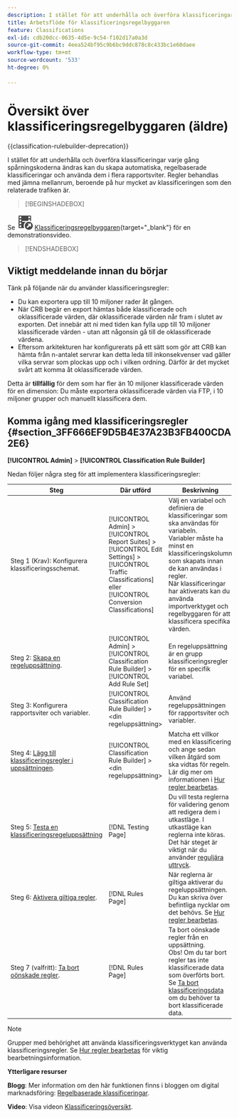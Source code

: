 ```yaml
---
description: I stället för att underhålla och överföra klassificeringar varje gång spårningskoderna ändras kan du skapa automatiska, regelbaserade klassificeringar och använda dem i flera rapportsviter. Regler behandlas med jämna mellanrum, beroende på hur mycket av klassificeringen som den relaterade trafiken är.
title: Arbetsflöde för klassificeringsregelbyggaren
feature: Classifications
exl-id: cdb20dcc-0635-4d5e-9c54-f102d17a0a3d
source-git-commit: 4eea524bf95c9b6bc9ddc878c8c433bc1e60daee
workflow-type: tm+mt
source-wordcount: '533'
ht-degree: 0%

---
```


# Översikt över klassificeringsregelbyggaren (äldre)

{{classification-rulebuilder-deprecation}}

I stället för att underhålla och överföra klassificeringar varje gång spårningskoderna ändras kan du skapa automatiska, regelbaserade klassificeringar och använda dem i flera rapportsviter. Regler behandlas med jämna mellanrum, beroende på hur mycket av klassificeringen som den relaterade trafiken är.

>[!BEGINSHADEBOX]

Se ![VideoCheckedOut](/help/assets/icons/VideoCheckedOut.svg) [Klassificeringsregelbyggaren](https://video.tv.adobe.com/v/3434382?quality=12&learn=on&captions=swe){target="_blank"} för en demonstrationsvideo.

>[!ENDSHADEBOX]

## Viktigt meddelande innan du börjar

Tänk på följande när du använder klassificeringsregler:

* Du kan exportera upp till 10 miljoner rader åt gången.
* När CRB begär en export hämtas både klassificerade och oklassificerade värden, där oklassificerade värden når fram i slutet av exporten. Det innebär att ni med tiden kan fylla upp till 10 miljoner klassificerade värden - utan att någonsin gå till de oklassificerade värdena.
* Eftersom arkitekturen har konfigurerats på ett sätt som gör att CRB kan hämta från n-antalet servrar kan detta leda till inkonsekvenser vad gäller vilka servrar som plockas upp och i vilken ordning. Därför är det mycket svårt att komma åt oklassificerade värden.

Detta är **tillfällig** för dem som har fler än 10 miljoner klassificerade värden för en dimension: Du måste exportera oklassificerade värden via FTP, i 10 miljoner grupper och manuellt klassificera dem.

## Komma igång med klassificeringsregler {#section_3FF666EF9D5B4E37A23B3FB400CDA2E6}

**[!UICONTROL Admin]** > **[!UICONTROL Classification Rule Builder]**

Nedan följer några steg för att implementera klassificeringsregler:

| Steg | Där utförd | Beskrivning |
|--- |--- |--- |
| Steg 1 (Krav): Konfigurera klassificeringsschemat. | [!UICONTROL Admin] > [!UICONTROL Report Suites] > [!UICONTROL Edit Settings] > [!UICONTROL Traffic Classifications] eller [!UICONTROL Conversion Classifications] | Välj en variabel och definiera de klassificeringar som ska användas för variabeln. <br>Variabler måste ha minst en klassificeringskolumn som skapats innan de kan användas i regler.<br>När klassificeringar har aktiverats kan du använda importverktyget och regelbyggaren för att klassificera specifika värden. |
| Steg 2: [Skapa en regeluppsättning](classification-rule-set.md). | [!UICONTROL Admin] > [!UICONTROL Classification Rule Builder] > [!UICONTROL Add Rule Set] | En regeluppsättning är en grupp klassificeringsregler för en specifik variabel. |
| Steg 3: Konfigurera rapportsviter och variabler. | [!UICONTROL Classification Rule Builder] > &lt;din regeluppsättning> | Använd regeluppsättningen för rapportsviter och variabler. |
| Steg 4: [Lägg till klassificeringsregler i uppsättningen](classification-quickstart-rules.md). | [!UICONTROL Classification Rule Builder] > &lt;din regeluppsättning> | Matcha ett villkor med en klassificering och ange sedan vilken åtgärd som ska vidtas för regeln.  Lär dig mer om informationen i [Hur regler bearbetas](classification-quickstart-rules.md). |
| Steg 5: [Testa en klassificeringsregeluppsättning](classification-quickstart-rules.md) | [!DNL Testing Page] | Du vill testa reglerna för validering genom att redigera dem i utkastläge. I utkastläge kan reglerna inte köras.<br>Det här steget är viktigt när du använder [reguljära uttryck](classification-quickstart-rules.md). |
| Steg 6: [Aktivera giltiga regler](classification-rule-definitions.md). | [!DNL Rules Page] | När reglerna är giltiga aktiverar du regeluppsättningen.  Du kan skriva över befintliga nycklar om det behövs. Se [Hur regler bearbetas](classification-quickstart-rules.md). |
| Steg 7 (valfritt): [Ta bort oönskade regler](classification-rule-definitions.md). | [!DNL Rules Page] | Ta bort oönskade regler från en uppsättning.<br>Obs! Om du tar bort regler tas inte klassificerade data som överförts bort. Se [Ta bort klassificeringsdata](/help/components/classifications/importer/t-delete-classification-data.md) om du behöver ta bort klassificerade data. |

>[!NOTE]
>
>Grupper med behörighet att använda klassificeringsverktyget kan använda klassificeringsregler. Se [Hur regler bearbetas](classification-quickstart-rules.md) för viktig bearbetningsinformation.

**Ytterligare resurser**

**Blogg**: Mer information om den här funktionen finns i bloggen om digital marknadsföring: [Regelbaserade klassificeringar](https://theblog.adobe.com/rule-based-classifications-part-1-making-classifications-easier/).

**Video**: Visa videon [Klassificeringsöversikt](https://experienceleague.adobe.com/docs/analytics-learn/tutorials/components/classifications/overview-of-classifications.html?lang=sv-SE).
